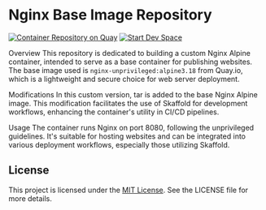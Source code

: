 # Nginx Base Image Repository

[![Container Repository on Quay](https://img.shields.io/badge/Quay-Container_Registry-ee0000 "Container Repository on Quay")](https://quay.io/repository/michard/nginx_base_image)
[![Start Dev Space](https://www.eclipse.org/che/contribute.svg)](https://devspaces.apps.ocp.michard.cc#https://github.com/smichard/nginx_base_image)

Overview
This repository is dedicated to building a custom Nginx Alpine container, intended to serve as a base container for publishing websites. The base image used is `nginx-unprivileged:alpine3.18` from Quay.io, which is a lightweight and secure choice for web server deployment.

Modifications
In this custom version, tar is added to the base Nginx Alpine image. This modification facilitates the use of Skaffold for development workflows, enhancing the container's utility in CI/CD pipelines.

Usage
The container runs Nginx on port 8080, following the unprivileged guidelines. It's suitable for hosting websites and can be integrated into various deployment workflows, especially those utilizing Skaffold.

## License

This project is licensed under the [MIT License](./LICENSE). See the LICENSE file for more details.